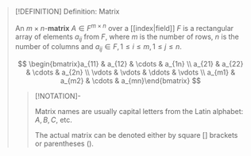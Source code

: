 >[!DEFINITION] Definition: Matrix
>
>An $m\times n$-**matrix** $A \in F^{m \times n}$ over a [[index|field]] $F$ is a rectangular array of elements $a_{ij}$ from $F$, where $m$ is the number of rows,  $n$ is the number of columns and $a_{ij} \in F, 1 \le i \le m, 1 \le j \le n$.
>
>$$
>\begin{bmatrix}a_{11} & a_{12} & \cdots & a_{1n} \\ a_{21} & a_{22} & \cdots & a_{2n} \\ \vdots & \vdots & \ddots & \vdots \\  a_{m1} & a_{m2} & \cdots & a_{mn}\end{bmatrix}
>$$
>
>>[!NOTATION]-
>>
>>Matrix names are usually capital letters from the Latin alphabet: $A, B, C,$ etc.
>>
>>The actual matrix can be denoted either by square $[]$ brackets or parentheses $()$.
>>
>